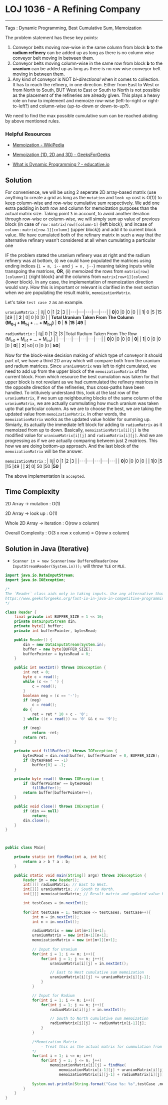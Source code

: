 # LOJ 1036 - A Refining Company

---
Tags : Dynamic Programming, Best Cumulative Sum, Memoization

The problem statement has these key points:

1. Conveyor belts moving row-wise in the same column from block __b__ to the __radium refinery__ can be added up as long as there is no column wise conveyor belt moving in between them.
2. Conveyor belts moving column-wise in the same row from block __b__ to the __uranium__ can be added up as long as there is no row wise conveyor belt moving in between them.
3. Any kind of conveyor is NOT _bi-directional_ when it comes to collection. It has to reach the refinery, in one direction. Either from East to West or from North to South, BUT West to East or South to North is not possible as the placement of the refineries are already given. This plays a heavy role on how to implement and memoize row-wise (left-to-right or right-to-left?) and column-wise (up-to-down or down-to-up?).

We need to find the max possible cumulative sum can be reached abiding by above mentioned rules.

### Helpful Resources

* [Memoization - WikiPedia](https://en.wikipedia.org/wiki/Memoization "Memoization - WikiPedia")

* [Memoization (1D, 2D and 3D) - GeeksForGeeks](https://www.geeksforgeeks.org/memoization-1d-2d-and-3d/ "Memoization (1D, 2D and 3D)")

* [What is Dynamic Programming ? - educative.io](https://www.educative.io/courses/grokking-dynamic-programming-patterns-for-coding-interviews/m2G1pAq0OO0 "[What is Dynamic Programming?")

## Solution

For convenience, we will be using 2 seperate 2D array-based matrix (use anything to create a grid as long as the `mutation` and `look up` cost is O(1)) to keep column-wise and row-wise cumulative sum respectively. We add one extra padding in both row and column for memoization purposes than the actual matrix size. Taking point `3` in account, to avoid another iteration through row-wise or column-wise, we will simply sum up value of previous block (in case of `row` : `matrix[row][column-1]` {left block}; and incase of `column` : `matrix[row-1][column]` {upper block}) and add it to current block value. We have cumulated both of the refinary matrix in such a way that the alternative refinary wasn't considered at all when cumulating a particular one

IF the problem stated the uranium refinery was at right and the radium refinery was at bottom, (i) we could have populated the matrices using ending indices {`i = m, i--` and `j = n, j--`} meaning taking inputs while transpoing the matrices, __OR__, (ii) memoized the rows from `matrix[row][column+1]` {right block} and the columns from `matrix[row+1][column]` {lower block}. In any case, the implementation of memoization direction would vary. How this is important or relevant is clarified in the next section when we are populating the result matrix, `memoizationMatrix`.

Let's take `test case 2` as an example.

`uraniumMatrix` :
|   i\j| 0  |1   |2   |3   |
|---|---|---|---|---|
|   __0__|0   |0   |0   |0   |
|   __1__|  0 |5   |15   |49   |
|   __2__ |   0|  0 |0   |0   |
|   __Total Uranium Taken From The Column </br> (M<sub>0</sub>,<sub>j</sub> + M<sub>1</sub>,<sub>j</sub> + ... + M<sub>n</sub>,<sub>j</sub>)__ | __0__ |  __5__ |__15__   |__49__   |

`radiumMatrix` :
|   i\j| 0  |1   |2   |3   |Total Radium Taken From The Row </br> (M<sub>i</sub>,<sub>0</sub> + M<sub>i</sub>,<sub>1</sub> + ... + M<sub>i</sub>,<sub>n</sub>) |
|---|---|---|---|---|---|
|   __0__|0   |0   |0   |0   | __0__|
|   __1__|  0 |0   |0   |0   | __0__|
|   __2__|   50|  0 |0   |0   | __50__|

Now for the block-wise decision making of which type of conveyor it should part of, we have a third 2D array which will compare both from the uranium and radium matrices. Since `uraniumMatrix` was left to right cumulated, we need to add up from the upper block of the `memoizationMatrix` of the current block. From which resource the best cumulation was taken for that upper block is not revelant as we had cummulated the refinery matrices in the opposite direction of the refineries, thus cross-paths have been handled. To intituively understand this, look at the last row of the `uraniumMatrix`, if we sum up neighbouring blocks of the same column of the `uraniumMatrix`, we are actually cummulating how much uranium was taken upto that particular column. As we are to choose the best, we are taking the updated value from `memoizationMatrix`. In other words, the `memoizationMatrix` works as the updated value holder for summing up. Simiarly, its actually the immediate left block for adding to `radiumMatrix` as it memoized from up to down. Basically, `memoizationMatrix[i][j]` is the modified value for `uraniumMatrix[i][j]` and `radiumMatrix[i][j]`. And we are progressing as if we are actually comparing between just 2 matrices. This how we are doing bottom-up approach. And the last block of the `memoizationMatrix` will be the answer.

`memoizationMatrix` :
|   i\j| 0  |1   |2   |3   |
|---|---|---|---|---|
|   __0__|0   |0   |0   |0   |
|   __1__|0 |5   |15   |49   |
|   __2__|   0|  50 |50   |__50__   |

The above implementation is `accepted`.

## Time Complexity

2D Array -> mutation : O(1)

2D Array -> look up : O(1)

Whole 2D Array -> iteration : O(row x column)

Overall Complexity : O(3 x row x column) = O(row x column)

## Solution in Java (Iterative)

* `Scanner in = new Scanner(new BufferedReader(new InputStreamReader(System.in)));` will throw `TLE` or `MLE`.

```java
import java.io.DataInputStream;
import java.io.IOException;

/* 
The `Reader` class aids only in taking inputs. Use any alternative that statisfies the time and memory constraints.
https://www.geeksforgeeks.org/fast-io-in-java-in-competitive-programming/ - 4th implementation for fast Java I/O.
*/

class Reader {
    final private int BUFFER_SIZE = 1 << 16;
    private DataInputStream din;
    private byte[] buffer;
    private int bufferPointer, bytesRead;

    public Reader() {
        din = new DataInputStream(System.in);
        buffer = new byte[BUFFER_SIZE];
        bufferPointer = bytesRead = 0;
    }

    public int nextInt() throws IOException {
        int ret = 0;
        byte c = read();
        while (c <= ' ') {
            c = read();
        }
        boolean neg = (c == '-');
        if (neg)
            c = read();
        do {
            ret = ret * 10 + c - '0';
        } while ((c = read()) >= '0' && c <= '9');

        if (neg)
            return -ret;
        return ret;
    }

    private void fillBuffer() throws IOException {
        bytesRead = din.read(buffer, bufferPointer = 0, BUFFER_SIZE);
        if (bytesRead == -1)
            buffer[0] = -1;
    }

    private byte read() throws IOException {
        if (bufferPointer == bytesRead)
            fillBuffer();
        return buffer[bufferPointer++];
    }

    public void close() throws IOException {
        if (din == null)
            return;
        din.close();
    }
}



public class Main{
    
    private static int findMax(int a, int b){
        return a > b ? a : b;
    }

    public static void main(String[] args) throws IOException {
        Reader in = new Reader();
        int[][] radiumMatrix; // East to West.
        int[][] uraniumMatrix; // South to North.
        int[][] memoizationMatrix; // Result matrix and updated value holder.

        int testCases = in.nextInt();
        
        for(int testCase = 1; testCase <= testCases; testCase++){
            int m = in.nextInt();
            int n = in.nextInt();

            radiumMatrix = new int[m+1][n+1]; 
            uraniumMatrix = new int[m+1][n+1];
            memoizationMatrix = new int[m+1][n+1];
            
            // Input for Uranium
            for(int i = 1; i <= m; i++){
                for(int j = 1; j <= n; j++){
                    uraniumMatrix[i][j] = in.nextInt();

                    // East to West cumulative sum memoization
                    uraniumMatrix[i][j] += uraniumMatrix[i][j-1];
                }
            }

            // Input for Radium
            for(int i = 1; i <= m; i++){
                for(int j = 1; j <= n; j++){
                    radiumMatrix[i][j] = in.nextInt();

                    // South to North cumulative sum memoization
                    radiumMatrix[i][j] += radiumMatrix[i-1][j];
                }
            }
            
            /*Memoization Matrix
                - Treat this as the actual matrix for cummulation from previous block
            */
            for(int i = 1; i <= m; i++)
                for(int j = 1; j <= n; j++)
                    memoizationMatrix[i][j] = findMax(
                        memoizationMatrix[i-1][j] + uraniumMatrix[i][j], 
                        memoizationMatrix[i][j-1] + radiumMatrix[i][j]); 
            
            System.out.println(String.format("Case %s: %s",testCase ,memoizationMatrix[m][n]));
        }
    }
}
```
